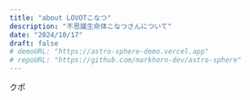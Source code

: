 ```yaml
---
title: "about LOVOTこなつ"
description: "不思議生命体こなつさんについて"
date: "2024/10/17"
draft: false
# demoURL: "https://astro-sphere-demo.vercel.app"
# repoURL: "https://github.com/markhorn-dev/astro-sphere"
---
```


クポ